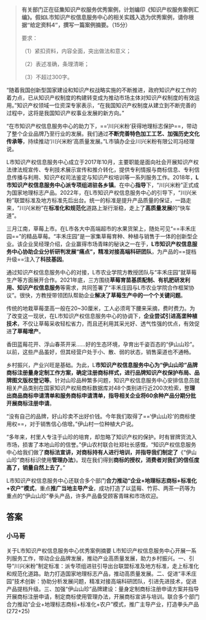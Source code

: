 

> **有关部门正在征集知识产权服务优秀案例，计划编印《知识产权服务案例汇编》。假如L市知识产权信息服务中心的相关实践入选为优秀案例，请你根据“给定资料4”，撰写一篇案例摘要。（15分）**
> 
> 要求：
> 
> （1）紧扣资料，内容全面，突出做法和意义；
> 
> （2）表述准确，条理清晰；
> 
> （3）不超过300字。



“随着我国创新型国家建设和知识产权战略实施的不断推进，政府知识产权工作的着力点，已从知识产权制度的构建转变成为推动市场主体对知识产权制度的有效运用。”知识产权领域一位资深专家表示，“在我国知识产权制度从建立到不断完善的过程中，这将是我国知识产权事业发展的新方向。”

“在市知识产权信息服务中心的助力下，==‘川兴米粉’获得地理标志保护==，带动了整个企业品牌乃至行业的发展。我们通过**不断完善特色加工工艺、加强历史文化传承等**，持续推动‘川兴米粉’高质量发展。”L市镇办企业川兴米粉有限公司冯经理说。

L市知识产权信息服务中心成立于2017年10月，主要职能是面向社会开展知识产权法律法规宣传、专利技术展示宣传和推介转化，提供专利情报与商标信息、专利信息传播与利用、知识产权司法鉴定与知识产权培训等一系列服务工作。2018年，**L市知识产权信息服务中心派专项组进驻各乡镇**。在中心**指导**下，“川兴米粉”正式成为国家地理标志产品。2022年，在L市知识产权信息服务中心的引导下，“川兴米粉”联盟标准及地方标准先后出台。统一的标准是提升产品质量的保证，一路走来，“川兴米粉”在**标准化和规范化**道路上渐行渐稳，走上了**高质量发展**的“快车道”。

三月江南，草莓上市。在L市各大中高端超市的水果货架上，随处可见“==丰禾庄园==”的精品草莓。“丰禾庄园”是一家集草莓育种、种植与销售于一体的创新型企业。该企业吴经理介绍，企业赢得市场青睐的秘诀之一在于，**L市知识产权信息服务中心协助企业分析研判发展“痛点”，精准对接高端科研团队**，为产品的==提档升级==注入了**科技基因**。

通过知识产权信息服务中心的对接，L市农业学院方教授团队与“丰禾庄园”就草莓生产等方面展开合作。2021年底，三方围绕**草莓育苗基质配制、有机肥研发利用、知识产权信息服务**等需求，共同签署了“丰禾庄园与L市农业学院合作框架协议”。很快，方教授带领团队帮助企业**解决了草莓生产中的一个个关键问题**。

传统的地栽草莓垄高一般在20~30厘米，工人必须弯下腰来采摘，费时费力。为了改变这一现状，在L市知识产权信息服务中心的协调下，**企业尝试引进高垄种植技术**，不仅让草莓采收轻松省力，而且还利用其采光好、透气性强的优点，有效促进**了草莓增产**。

香田蓝莓花开、浮山春茶开采……好的生态环境，孕育出千姿百态的“伊山山珍”。以前，这些产品虽好，但其经营户处于小、散、弱的状态，销售渠道也不通畅。

乡村振兴，产业兴旺是基础。为此，L**市知识产权信息服务中心为“伊山山珍”品牌商标注册量身定制工作方案，确定注册商标样式，进行品牌知识产权保护布局、品牌图文版权登记等**。针对山珍品种繁多问题，知识产权信息服务中心安排信息员就相关产品类别在国家知识产权局商标数据库对48个类别进行近200次检索，整**理出商品商标申请清单和服务商标申请清单，指导相关企业将60余种产品分期分批开展商标注册申请**。

“没有自己的品牌，好山珍卖不出好价钱。今年我们取得了==‘伊山山珍’的商标使用权==，对于销售信心倍增。”伊山村一位种植大户说。

“多年来，村里人专注于山珍的培育，却忽略了知识产权的保护。时有冒牌货流入市场，损害了本地山珍的信誉。”伊山农村联合社郑社长感慨，“知识产权信息服务中心给我们做了**商标法宣讲，对商标持有人进行培训，并指导我们制定了**《“伊山山珍”商标标识使用**管理办法**》。现在我们得到**商标的授权，消费者对我们的信任度高了，销量自然上去了**。”

L市知识产权信息服务中心还联合多个部门**合力推动“企业+地理标志商标+标准化+农户”模式**，重点**推广当地主导产业**，成功打造了以蓝莓、竹荪、两茶一药等为重点的“伊山山珍”拳头产品，许多产品备受顾客青睐和巿场欢迎。




## 答案

### 小马哥

关于L市知识产权信息服务中心优秀案例摘要 L市知识产权信息服务中心开展一系列服务工作，带动企业品牌发展，推动产业高质量发展，助力乡村振兴。一、引导“川兴米粉”制定标准：派专项组进驻引导出台联盟标准及地方标准，走上标准化和规范化道路。助力打造国家地理标志产品，推动高质量发展。二、促进“丰禾庄园”技术创新：协助分析发展问题，精准对接高端科研团队，引进先进技术，促进产品提档升级。三、加强“伊山山珍”品牌建设：量身定制商标注册申请方案并指导开展商标注册申请，制定商标使用管理办法，开展商标宣讲与培训。联合多个部门合力推动“企业+地理标志商标+标准化+农户”模式，推广主导产业，打造拳头产品(272+25)



